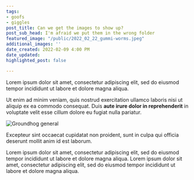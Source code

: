 ```yaml
---
tags:
- goofs
- giggles
post_title: Can we get the images to show up?
post_sub_head: I'm afraid we put them in the wrong folder
featured_image: "/public/2022_02_22_gummi-worms.jpeg"
additional_images: ''
date_created: 2022-02-09 4:00 PM
date_updated: 
highlighted_post: false

---
```

Lorem ipsum dolor sit amet, consectetur adipiscing elit, sed do eiusmod tempor incididunt ut labore et dolore magna aliqua.

Ut enim ad minim veniam, quis nostrud exercitation ullamco laboris nisi ut aliquip ex ea commodo consequat. Duis **aute irure dolor in reprehenderit** in voluptate velit esse cillum dolore eu fugiat nulla pariatur.

![Groundhog general](/uploads/2022_02_22_groundhog-general.jpeg "Groundhog general")

Excepteur sint occaecat cupidatat non proident, sunt in culpa qui officia deserunt mollit anim id est laborum.

Lorem ipsum dolor sit amet, consectetur adipiscing elit, sed do eiusmod tempor incididunt ut labore et dolore magna aliqua. Lorem ipsum dolor sit amet, consectetur adipiscing elit, sed do eiusmod tempor incididunt ut labore et dolore magna aliqua.